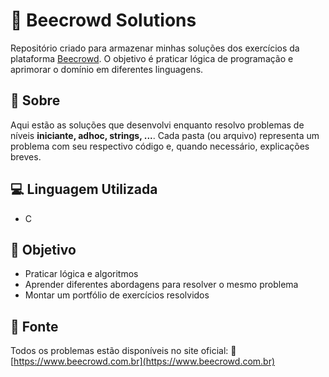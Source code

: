 # 🐝 Beecrowd Solutions

Repositório criado para armazenar minhas soluções dos exercícios da plataforma [Beecrowd](https://www.beecrowd.com.br/).
O objetivo é praticar lógica de programação e aprimorar o domínio em diferentes linguagens.

## 🧠 Sobre

Aqui estão as soluções que desenvolvi enquanto resolvo problemas de níveis **iniciante, adhoc, strings, ...**.
Cada pasta (ou arquivo) representa um problema com seu respectivo código e, quando necessário, explicações breves.

## 💻 Linguagem Utilizada

* C

## 📘 Objetivo

* Praticar lógica e algoritmos
* Aprender diferentes abordagens para resolver o mesmo problema
* Montar um portfólio de exercícios resolvidos

## 📎 Fonte

Todos os problemas estão disponíveis no site oficial:
🔗 [https://www.beecrowd.com.br](https://www.beecrowd.com.br)
